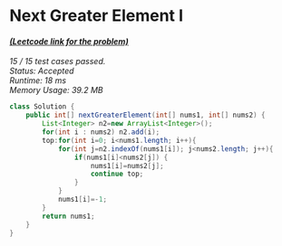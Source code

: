 # **Next Greater Element I**

#### [_(Leetcode link for the problem)_](https://leetcode.com/problems/next-greater-element-i/)

_15 / 15 test cases passed.  
Status: Accepted  
Runtime: 18 ms  
Memory Usage: 39.2 MB_

```java
class Solution {
    public int[] nextGreaterElement(int[] nums1, int[] nums2) {
        List<Integer> n2=new ArrayList<Integer>();
        for(int i : nums2) n2.add(i);
        top:for(int i=0; i<nums1.length; i++){
            for(int j=n2.indexOf(nums1[i]); j<nums2.length; j++){
                if(nums1[i]<nums2[j]) {
                    nums1[i]=nums2[j];
                    continue top;
                }
            }
            nums1[i]=-1;
        }
        return nums1;
    }
}
```
